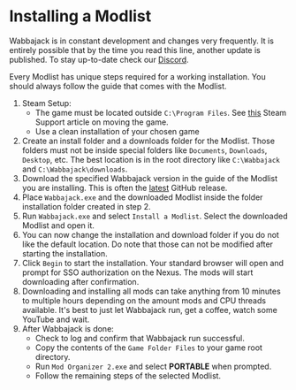 # Installing a Modlist

Wabbajack is in constant development and changes very frequently. It is entirely possible that by the time you read this line, another update is published. To stay up-to-date check our [Discord](https://discord.gg/zgbrkmA).

Every Modlist has unique steps required for a working installation. You should always follow the guide that comes with the Modlist.

1. Steam Setup:
   * The game must be located outside `C:\Program Files`. See [this](https://support.steampowered.com/kb_article.php?ref=7418-YUBN-8129) Steam Support article on moving the game.
   * Use a clean installation of your chosen game
2. Create an install folder and a downloads folder for the Modlist. Those folders must not be inside special folders like `Documents`, `Downloads`, `Desktop`, etc. The best location is in the root directory like `C:\Wabbajack` and `C:\Wabbajack\downloads`.
3. Download the specified Wabbajack version in the guide of the Modlist you are installing. This is often the [latest](https://github.com/wabbajack-tools/wabbajack/releases) GitHub release.
4. Place `Wabbajack.exe` and the downloaded Modlist inside the folder installation folder created in step 2.
5. Run `Wabbajack.exe` and select `Install a Modlist`. Select the downloaded Modlist and open it.
6. You can now change the installation and download folder if you do not like the default location. Do note that those can not be modified after starting the installation.
7. Click `Begin` to start the installation. Your standard browser will open and prompt for SSO authorization on the Nexus. The mods will start downloading after confirmation.
8. Downloading and installing all mods can take anything from 10 minutes to multiple hours depending on the amount mods and CPU threads available. It's best to just let Wabbajack run, get a coffee, watch some YouTube and wait.
9. After Wabbajack is done:
   * Check to log and confirm that Wabbajack run successful.
   * Copy the contents of the `Game Folder Files` to your game root directory.
   * Run `Mod Organizer 2.exe` and select **PORTABLE** when prompted.
   * Follow the remaining steps of the selected Modlist.
